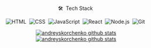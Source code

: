 <div align="center">
  🛠 &nbsp;Tech Stack&nbsp;

  ![HTML](https://img.shields.io/badge/-HTML-05122A?style=flat&logo=HTML5)&nbsp;
  ![CSS](https://img.shields.io/badge/-CSS-05122A?style=flat&logo=CSS3&logoColor=1572B6)&nbsp;
  ![JavaScript](https://img.shields.io/badge/-JavaScript-05122A?style=flat&logo=javascript)&nbsp;
  ![React](https://img.shields.io/badge/-React-05122A?style=flat&logo=react)&nbsp;
  ![Node.js](https://img.shields.io/badge/-Node.js-05122A?style=flat&logo=node.js)&nbsp;
  ![Git](https://img.shields.io/badge/-Git-05122A?style=flat&logo=git)&nbsp;
</div>

<div align="center">
  <a href="https://github.com/andreyskorchenko">
    <img
      src="https://github-readme-stats.vercel.app/api?username=andreyskorchenko&hide_border=true&show_icons=true&count_private=true&include_all_commits=true"
      alt="andreyskorchenko github stats"
    />
  </a>
  <br />
  <a href="https://github.com/andreyskorchenko">
    <img
      src="https://github-readme-stats.vercel.app/api/top-langs/?username=andreyskorchenko&layout=compact"
      alt="andreyskorchenko github stats"
    />
  </a>
</div>
